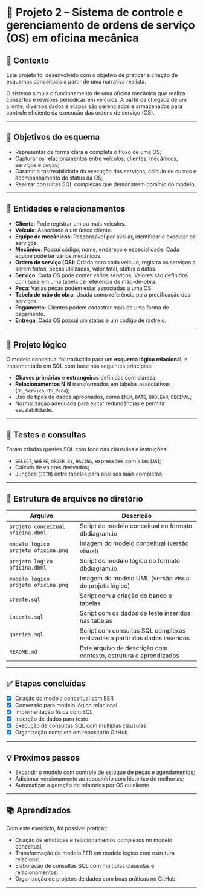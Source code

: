 # 📌 Projeto 2 – Sistema de controle e gerenciamento de ordens de serviço (OS) em oficina mecânica

## 🧾 Contexto

Este projeto foi desenvolvido com o objetivo de praticar a criação de esquemas conceituais a partir de uma narrativa realista.

O sistema simula o funcionamento de uma oficina mecânica que realiza consertos e revisões periódicas em veículos. A partir da chegada de um cliente, diversos dados e etapas são gerenciados e armazenados para controle eficiente da execução das ordens de serviço (OS).

---

## 🧠 Objetivos do esquema

- Representar de forma clara e completa o fluxo de uma OS;
- Capturar os relacionamentos entre veículos, clientes, mecânicos, serviços e peças;
- Garantir a rastreabilidade da execução dos serviços, cálculo de custos e acompanhamento do status da OS;
- Realizar consultas SQL complexas que demonstrem domínio do modelo.

---

## 🧩 Entidades e relacionamentos

- **Cliente**: Pode registrar um ou mais veículos.
- **Veículo**: Associado a um único cliente.
- **Equipe de mecânicos**: Responsável por avaliar, identificar e executar os serviços.
- **Mecânico**: Possui código, nome, endereço e especialidade. Cada equipe pode ter vários mecânicos.
- **Ordem de serviço (OS)**: Criada para cada veículo, registra os serviços a serem feitos, peças utilizadas, valor total, status e datas.
- **Serviço**: Cada OS pode conter vários serviços. Valores são definidos com base em uma tabela de referência de mão-de-obra.
- **Peça**: Várias peças podem estar associadas a uma OS.
- **Tabela de mão de obra**: Usada como referência para precificação dos serviços.
- **Pagamento**: Clientes podem cadastrar mais de uma forma de pagamento.
- **Entrega**: Cada OS possui um status e um código de rastreio.

---

## 🔧 Projeto lógico

O modelo conceitual foi traduzido para um **esquema lógico relacional**, e implementado em SQL com base nos seguintes princípios:

- **Chaves primárias** e **estrangeiras** definidas com clareza;
- **Relacionamentos N:N** transformados em tabelas associativas (`OS_Servico`, `OS_Peca`);
- Uso de tipos de dados apropriados, como `ENUM`, `DATE`, `BOOLEAN`, `DECIMAL`;
- Normalização adequada para evitar redundâncias e permitir escalabilidade.

---

## 🧪 Testes e consultas

Foram criadas queries SQL com foco nas cláusulas e instruções:

- `SELECT`, `WHERE`, `ORDER BY`, `HAVING`, expressões com alias (`AS`);
- Cálculo de valores derivados;
- Junções (`JOIN`) entre tabelas para análises mais completas.

---

## 📂 Estrutura de arquivos no diretório

| Arquivo                     | Descrição                                                                 |
|----------------------------|---------------------------------------------------------------------------|
| `projeto conceitual oficina.dbml`              | Script do modelo conceitual no formato dbdiagram.io                       |
| `modelo lógico projeto oficina.png`           | Imagem do modelo conceitual (versão visual)                    |
| `projeto logico oficina.dbml`              | Script do modelo lógico no formato dbdiagram.io                       |
| `modelo lógico projeto oficina.png`           | Imagem do modelo UML (versão visual do projeto lógico)                    |
| `create.sql`               | Script com a criação do banco e tabelas                                   |
| `inserts.sql`              | Script com os dados de teste inseridos nas tabelas                        |
| `queries.sql`              | Script com consultas SQL complexas realizadas a partir dos dados inseridos|
| `README.md`                | Este arquivo de descrição com contexto, estrutura e aprendizados          |

---

## ✅ Etapas concluídas

- [x] Criação do modelo conceitual com EER
- [x] Conversão para modelo lógico relacional
- [x] Implementação física com SQL
- [x] Inserção de dados para teste
- [x] Execução de consultas SQL com múltiplas cláusulas
- [x] Organização completa em repositório GitHub

---

## 💡 Próximos passos

- Expandir o modelo com controle de estoque de peças e agendamentos;
- Adicionar versionamento ao repositório com histórico de melhorias;
- Automatizar a geração de relatórios por OS ou cliente.

---

## 📚 Aprendizados

Com este exercício, foi possível praticar:

- Criação de entidades e relacionamentos complexos no modelo conceitual;
- Transformação de modelo EER em modelo lógico com estrutura relacional;
- Elaboração de consultas SQL com múltiplas cláusulas e relacionamentos;
- Organização de projetos de dados com boas práticas no GitHub.

---
